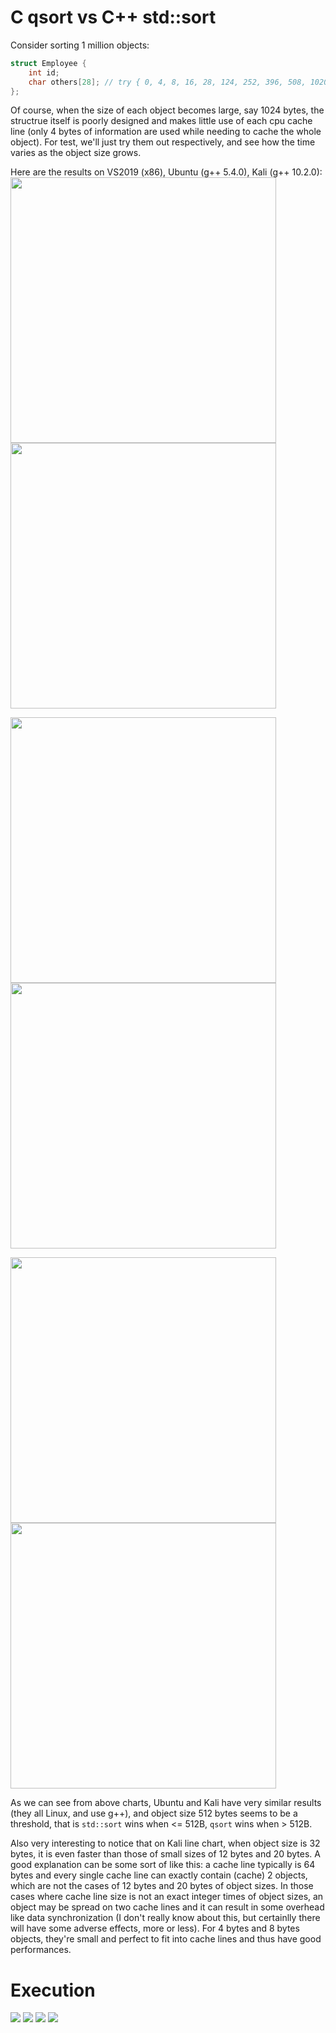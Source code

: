 # C qsort vs C++ std::sort
Consider sorting 1 million objects:
```c++
struct Employee {
	int id;
	char others[28]; // try { 0, 4, 8, 16, 28, 124, 252, 396, 508, 1020 }
};
```
Of course, when the size of each object becomes large, say 1024 bytes, the structrue itself is poorly designed and 
makes little use of each cpu cache line (only 4 bytes of information are used while needing to cache the whole 
object). For test, we'll just try them out respectively, and see how the time varies as the object size grows.

Here are the results on VS2019 (x86), Ubuntu (g++ 5.4.0), Kali (g++ 10.2.0):
<img src="results/VS2019/VS2019_bar_chart.png" width="425"/>  <img src="results/VS2019/VS2019_line_chart.png" width="425"/>

<img src="results/Ubuntu/ubuntu_bar_chart.png" width="425"/>  <img src="results/Ubuntu/ubuntu_line_chart.png" width="425"/>

<img src="results/Kali/kali_bar_chart.png" width="425"/>  <img src="results/Kali/kali_line_chart.png" width="425"/>

As we can see from above charts, Ubuntu and Kali have very similar results (they all Linux, and use g++), 
and object size 512 bytes seems to be a threshold, that is `std::sort` wins when <= 512B, `qsort` wins when > 512B.

Also very interesting to notice that on Kali line chart, when object size is 32 bytes, it is even faster
 than those of small sizes of 12 bytes and 20 bytes. A good explanation can be some sort of like this: 
 a cache line typically is 64 bytes and every single cache line can exactly contain (cache) 2 objects,
 which are not the cases of 12 bytes and 20 bytes of object sizes. In those cases where cache line size
 is not an exact integer times of object sizes, an object may be spread on two cache lines and it can
 result in some overhead like data synchronization (I don't really know about this, but certainlly 
 there will have some adverse effects, more or less). For 4 bytes and 8 bytes objects,
 they're small and perfect to fit into cache lines and thus have good performances.

# Execution
![](results/Ubuntu/ubuntu_single.png)
![](results/Ubuntu/ubuntu_together_1.png)
![](results/Ubuntu/ubuntu_together_2.png)
![](results/Ubuntu/ubuntu_1024MB_sep.png)
